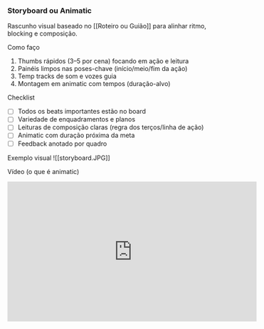 ### Storyboard ou Animatic
Rascunho visual baseado no [[Roteiro ou Guião]] para alinhar ritmo, blocking e composição.

Como faço
1. Thumbs rápidos (3–5 por cena) focando em ação e leitura
2. Painéis limpos nas poses-chave (início/meio/fim da ação)
3. Temp tracks de som e vozes guia
4. Montagem em animatic com tempos (duração-alvo)

Checklist
- [ ] Todos os beats importantes estão no board
- [ ] Variedade de enquadramentos e planos
- [ ] Leituras de composição claras (regra dos terços/linha de ação)
- [ ] Animatic com duração próxima da meta
- [ ] Feedback anotado por quadro

Exemplo visual
![[storyboard.JPG]]

Vídeo (o que é animatic)
<iframe width="560" height="315" src="https://www.youtube.com/embed/3sE5ox9kkUg" title="CG101: What is an Animatic?" frameborder="0" allow="accelerometer; autoplay; clipboard-write; encrypted-media; gyroscope; picture-in-picture; web-share" referrerpolicy="strict-origin-when-cross-origin" allowfullscreen></iframe>